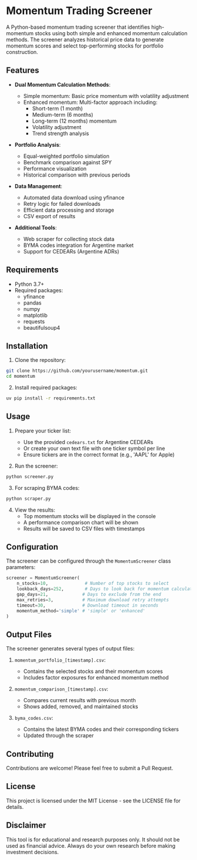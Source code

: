 # Momentum Trading Screener

A Python-based momentum trading screener that identifies high-momentum stocks using both simple and enhanced momentum calculation methods. The screener analyzes historical price data to generate momentum scores and select top-performing stocks for portfolio construction.

## Features

- **Dual Momentum Calculation Methods**:
  - Simple momentum: Basic price momentum with volatility adjustment
  - Enhanced momentum: Multi-factor approach including:
    - Short-term (1 month)
    - Medium-term (6 months)
    - Long-term (12 months) momentum
    - Volatility adjustment
    - Trend strength analysis

- **Portfolio Analysis**:
  - Equal-weighted portfolio simulation
  - Benchmark comparison against SPY
  - Performance visualization
  - Historical comparison with previous periods

- **Data Management**:
  - Automated data download using yfinance
  - Retry logic for failed downloads
  - Efficient data processing and storage
  - CSV export of results

- **Additional Tools**:
  - Web scraper for collecting stock data
  - BYMA codes integration for Argentine market
  - Support for CEDEARs (Argentine ADRs)

## Requirements

- Python 3.7+
- Required packages:
  - yfinance
  - pandas
  - numpy
  - matplotlib
  - requests
  - beautifulsoup4

## Installation

1. Clone the repository:
```bash
git clone https://github.com/yourusername/momentum.git
cd momentum
```

2. Install required packages:
```bash
uv pip install -r requirements.txt
```

## Usage

1. Prepare your ticker list:
   - Use the provided `cedears.txt` for Argentine CEDEARs
   - Or create your own text file with one ticker symbol per line
   - Ensure tickers are in the correct format (e.g., 'AAPL' for Apple)

2. Run the screener:
```bash
python screener.py
```

3. For scraping BYMA codes:
```bash
python scraper.py
```

4. View the results:
   - Top momentum stocks will be displayed in the console
   - A performance comparison chart will be shown
   - Results will be saved to CSV files with timestamps

## Configuration

The screener can be configured through the `MomentumScreener` class parameters:

```python
screener = MomentumScreener(
    n_stocks=10,              # Number of top stocks to select
    lookback_days=252,        # Days to look back for momentum calculation
    gap_days=21,             # Days to exclude from the end
    max_retries=3,           # Maximum download retry attempts
    timeout=30,              # Download timeout in seconds
    momentum_method='simple' # 'simple' or 'enhanced'
)
```

## Output Files

The screener generates several types of output files:

1. `momentum_portfolio_[timestamp].csv`:
   - Contains the selected stocks and their momentum scores
   - Includes factor exposures for enhanced momentum method

2. `momentum_comparison_[timestamp].csv`:
   - Compares current results with previous month
   - Shows added, removed, and maintained stocks

3. `byma_codes.csv`:
   - Contains the latest BYMA codes and their corresponding tickers
   - Updated through the scraper

## Contributing

Contributions are welcome! Please feel free to submit a Pull Request.

## License

This project is licensed under the MIT License - see the LICENSE file for details.

## Disclaimer

This tool is for educational and research purposes only. It should not be used as financial advice. Always do your own research before making investment decisions. 